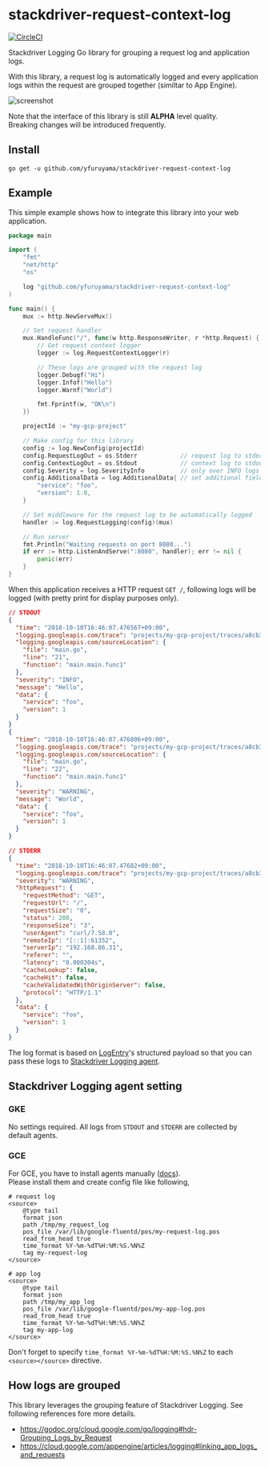 stackdriver-request-context-log
===
[![CircleCI](https://circleci.com/gh/yfuruyama/stackdriver-request-context-log.svg?style=svg)](https://circleci.com/gh/yfuruyama/stackdriver-request-context-log)

Stackdriver Logging Go library for grouping a request log and application logs.

With this library, a request log is automatically logged and every application logs within the request are grouped together (similtar to App Engine).

<img alt="screenshot" src="https://github.com/yfuruyama/stackdriver-request-context-log/blob/master/img/screenshot.png">

Note that the interface of this library is still **ALPHA** level quality.  
Breaking changes will be introduced frequently.

## Install

```
go get -u github.com/yfuruyama/stackdriver-request-context-log
```

## Example

This simple example shows how to integrate this library into your web application.

```go
package main

import (
	"fmt"
	"net/http"
	"os"

	log "github.com/yfuruyama/stackdriver-request-context-log"
)

func main() {
	mux := http.NewServeMux()

	// Set request handler
	mux.HandleFunc("/", func(w http.ResponseWriter, r *http.Request) {
		// Get request context logger
		logger := log.RequestContextLogger(r)

		// These logs are grouped with the request log
		logger.Debugf("Hi")
		logger.Infof("Hello")
		logger.Warnf("World")

		fmt.Fprintf(w, "OK\n")
	})

	projectId := "my-gcp-project"

	// Make config for this library
	config := log.NewConfig(projectId)
	config.RequestLogOut = os.Stderr            // request log to stderr
	config.ContextLogOut = os.Stdout            // context log to stdout
	config.Severity = log.SeverityInfo          // only over INFO logs are logged
	config.AdditionalData = log.AdditionalData{ // set additional fields for all logs
		"service": "foo",
		"version": 1.0,
	}

	// Set middleware for the request log to be automatically logged
	handler := log.RequestLogging(config)(mux)

	// Run server
	fmt.Println("Waiting requests on port 8080...")
	if err := http.ListenAndServe(":8080", handler); err != nil {
		panic(err)
	}
}
```

When this application receives a HTTP request `GET /`, following logs will be logged (with pretty print for display purposes only).

```json
// STDOUT
{
  "time": "2018-10-10T16:46:07.476567+09:00",
  "logging.googleapis.com/trace": "projects/my-gcp-project/traces/a8cb3e640add456cf7ed58e4a0589ea0",
  "logging.googleapis.com/sourceLocation": {
    "file": "main.go",
    "line": "21",
    "function": "main.main.func1"
  },
  "severity": "INFO",
  "message": "Hello",
  "data": {
    "service": "foo",
    "version": 1
  }
}
{
  "time": "2018-10-10T16:46:07.476806+09:00",
  "logging.googleapis.com/trace": "projects/my-gcp-project/traces/a8cb3e640add456cf7ed58e4a0589ea0",
  "logging.googleapis.com/sourceLocation": {
    "file": "main.go",
    "line": "22",
    "function": "main.main.func1"
  },
  "severity": "WARNING",
  "message": "World",
  "data": {
    "service": "foo",
    "version": 1
  }
}

// STDERR
{
  "time": "2018-10-10T16:46:07.47682+09:00",
  "logging.googleapis.com/trace": "projects/my-gcp-project/traces/a8cb3e640add456cf7ed58e4a0589ea0",
  "severity": "WARNING",
  "httpRequest": {
    "requestMethod": "GET",
    "requestUrl": "/",
    "requestSize": "0",
    "status": 200,
    "responseSize": "3",
    "userAgent": "curl/7.58.0",
    "remoteIp": "[::1]:61352",
    "serverIp": "192.168.86.31",
    "referer": "",
    "latency": "0.000304s",
    "cacheLookup": false,
    "cacheHit": false,
    "cacheValidatedWithOriginServer": false,
    "protocol": "HTTP/1.1"
  },
  "data": {
    "service": "foo",
    "version": 1
  }
}
```

The log format is based on [LogEntry](https://cloud.google.com/logging/docs/reference/v2/rest/v2/LogEntry)'s structured payload so that you can pass these logs to [Stackdriver Logging agent](https://cloud.google.com/logging/docs/agent/).  

## Stackdriver Logging agent setting

### GKE

No settings required. All logs from `STDOUT` and `STDERR` are collected by default agents.

### GCE

For GCE, you have to install agents manually ([docs](https://cloud.google.com/logging/docs/agent/installation)).  
Please install them and create config file like following,

```
# request log
<source>
    @type tail
    format json
    path /tmp/my_request_log
    pos_file /var/lib/google-fluentd/pos/my-request-log.pos
    read_from_head true
    time_format %Y-%m-%dT%H:%M:%S.%N%Z
    tag my-request-log
</source>

# app log
<source>
    @type tail
    format json
    path /tmp/my_app_log
    pos_file /var/lib/google-fluentd/pos/my-app-log.pos
    read_from_head true
    time_format %Y-%m-%dT%H:%M:%S.%N%Z
    tag my-app-log
</source>
```

Don't forget to specify `time_format %Y-%m-%dT%H:%M:%S.%N%Z` to each `<source></source>` directive.

## How logs are grouped

This library leverages the grouping feature of Stackdriver Logging.
See following references fore more details. 

* https://godoc.org/cloud.google.com/go/logging#hdr-Grouping_Logs_by_Request
* https://cloud.google.com/appengine/articles/logging#linking_app_logs_and_requests
